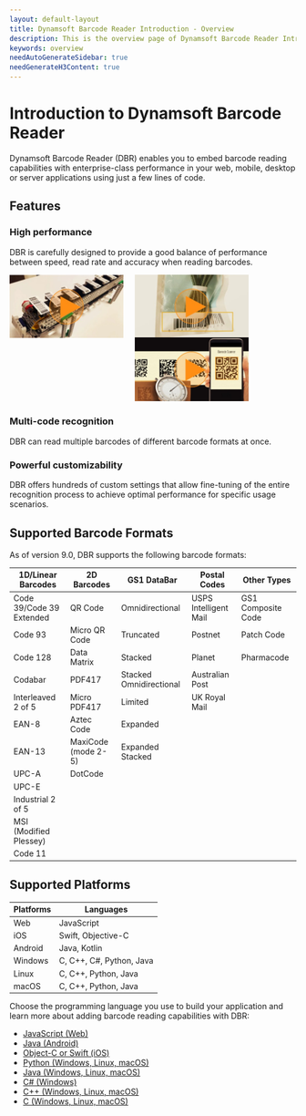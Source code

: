 ```yaml
---
layout: default-layout
title: Dynamsoft Barcode Reader Introduction - Overview
description: This is the overview page of Dynamsoft Barcode Reader Introduction.
keywords: overview
needAutoGenerateSidebar: true
needGenerateH3Content: true
---
```


# Introduction to Dynamsoft Barcode Reader

Dynamsoft Barcode Reader (DBR) enables you to embed barcode reading capabilities with enterprise-class performance in your web, mobile, desktop or server applications using just a few lines of code.

## Features

### High performance

DBR is carefully designed to provide a good balance of performance between speed, read rate and accuracy when reading barcodes.

<a href="https://www.youtube.com/embed/eDn0GFWSCNQ" target="_balnk"><img style="width: 200px;float:left;" src="assets/dbr_overview.jpg" alt="Barcode Scan SDK" loading="lazy"></a>
<a href="https://www.youtube.com/embed/77VMxU7waas" target="_balnk"><img style="width: 200px;float:left;margin-left: 20px;" src="assets/dbr_overview_2.jpg" alt="Barcode Scan SDK" loading="lazy"></a>
<a href="https://www.youtube.com/embed/IUarUHrP2Io" target="_balnk"><img style="width: 200px;margin-left: 20px;" src="assets/dbr_overview3.jpg" alt="Barcode Scan SDK" loading="lazy"></a>

### Multi-code recognition

DBR can read multiple barcodes of different barcode formats at once.

### Powerful customizability

DBR offers hundreds of custom settings that allow fine-tuning of the entire recognition process to achieve optimal performance for specific usage scenarios.

## Supported Barcode Formats

As of version 9.0, DBR supports the following barcode formats:  

| 1D/Linear Barcodes       | 2D Barcodes         | GS1 DataBar             | Postal Codes          | Other Types        |
|--------------------------|---------------------|-------------------------| --------------------- | ------------------ |
| Code 39/Code 39 Extended | QR Code             | Omnidirectional         | USPS Intelligent Mail | GS1 Composite Code |
| Code 93                  | Micro QR Code       | Truncated               | Postnet               | Patch Code         |
| Code 128                 | Data Matrix         | Stacked                 | Planet                | Pharmacode         |
| Codabar                  | PDF417              | Stacked Omnidirectional | Australian Post       |                    |
| Interleaved 2 of 5       | Micro PDF417        | Limited                 | UK Royal Mail         |                    |
| EAN-8                    | Aztec Code          | Expanded                |                       |                    |
| EAN-13                   | MaxiCode (mode 2-5) | Expanded Stacked        |                       |                    |
| UPC-A                    | DotCode             |                         |                       |                    |
| UPC-E                    |                     |                         |                       |                    |
| Industrial 2 of 5        |                     |                         |                       |                    |
| MSI (Modified Plessey)   |                     |                         |                       |                    |
| Code 11                  |                     |                         |                       |                    |

## Supported Platforms

| Platforms | Languages                 |
|-----------|---------------------------|
| Web       | JavaScript                |
| iOS       | Swift, Objective-C        |
| Android   | Java, Kotlin              |
| Windows   | C, C++, C\#, Python, Java |
| Linux     | C, C++, Python, Java      |
| macOS     | C, C++, Python, Java      |

Choose the programming language you use to build your application and learn more about adding barcode reading capabilities with DBR:

* [JavaScript (Web)]({{site.js}})
* [Java (Android)]({{site.android}})
* [Object-C or Swift (iOS)]({{site.oc}})
* [Python (Windows, Linux, macOS)]({{site.python}})
* [Java (Windows, Linux, macOS)]({{site.java}})
* [C\# (Windows)]({{site.dotnet}})
* [C++ (Windows, Linux, macOS)]({{site.cpp}})
* [C (Windows, Linux, macOS)]({{site.c}})
